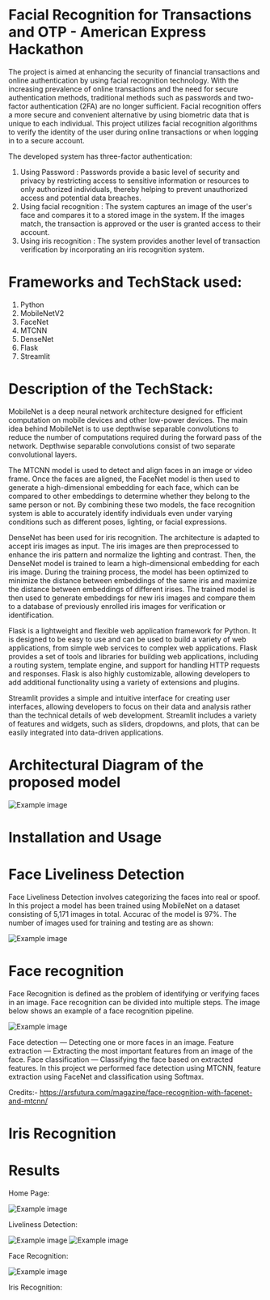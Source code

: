 # Facial Recognition for Transactions and OTP - American Express Hackathon
The project is aimed at enhancing the security of financial transactions and online authentication by using facial recognition technology.
With the increasing prevalence of online transactions and the need for secure authentication methods, traditional methods such as passwords and two-factor authentication (2FA) are no longer sufficient. Facial recognition offers a more secure and convenient alternative by using biometric data that is unique to each individual.
This project utilizes facial recognition algorithms to verify the identity of the user during online transactions or when logging in to a secure account. 

The developed system has three-factor authentication:
1) Using Password : Passwords provide a basic level of security and privacy by restricting access to sensitive information or resources to only authorized individuals, thereby helping to prevent unauthorized access and potential data breaches.
2) Using facial recognition : The system captures an image of the user's face and compares it to a stored image in the system. If the images match, the transaction is approved or the user is granted access to their account. 
3) Using iris recognition : The system provides another level of transaction verification by incorporating an iris recognition system.

# Frameworks and TechStack used:
1) Python 
2) MobileNetV2
3) FaceNet
4) MTCNN
5) DenseNet
6) Flask
7) Streamlit

# Description of the TechStack:

MobileNet is a deep neural network architecture designed for efficient computation on mobile devices and other low-power devices. The main idea behind MobileNet is to use depthwise separable convolutions to reduce the number of computations required during the forward pass of the network. Depthwise separable convolutions consist of two separate convolutional layers.

The MTCNN model is used to detect and align faces in an image or video frame. Once the faces are aligned, the FaceNet model is then used to generate a high-dimensional embedding for each face, which can be compared to other embeddings to determine whether they belong to the same person or not. By combining these two models, the face recognition system is able to accurately identify individuals even under varying conditions such as different poses, lighting, or facial expressions.

DenseNet has been used for iris recognition.  The architecture is adapted to accept iris images as input. The iris images are then preprocessed to enhance the iris pattern and normalize the lighting and contrast. Then, the DenseNet model is trained to learn a high-dimensional embedding for each iris image. During the training process, the model has been optimized to minimize the distance between embeddings of the same iris and maximize the distance between embeddings of different irises. The trained model is then used to generate embeddings for new iris images and compare them to a database of previously enrolled iris images for verification or identification. 

Flask is a lightweight and flexible web application framework for Python. It is designed to be easy to use and can be used to build a variety of web applications, from simple web services to complex web applications. Flask provides a set of tools and libraries for building web applications, including a routing system, template engine, and support for handling HTTP requests and responses. Flask is also highly customizable, allowing developers to add additional functionality using a variety of extensions and plugins. 

Streamlit provides a simple and intuitive interface for creating user interfaces, allowing developers to focus on their data and analysis rather than the technical details of web development. Streamlit includes a variety of features and widgets, such as sliders, dropdowns, and plots, that can be easily integrated into data-driven applications.

# Architectural Diagram of the proposed model

![Example image](result_images/architecture_diagram.png "This is an example image")

# Installation and Usage

# Face Liveliness Detection
Face Liveliness Detection involves categorizing the faces into real or spoof. In this project a model has been trained using MobileNet on a dataset consisting of 5,171 images in total. Accurac of the model is 97%. The number of images used for training and testing are as shown:

![Example image](result_images/train_and_test.png "This is an example image")


# Face recognition
Face Recognition is defined as the problem of identifying or verifying faces in an image.
Face recognition can be divided into multiple steps. The image below shows an example of a face recognition pipeline.

![Example image](result_images/face_recognition_pipeline.png "This is an example image")

Face detection — Detecting one or more faces in an image.
Feature extraction — Extracting the most important features from an image of the face.
Face classification — Classifying the face based on extracted features.
In this project we performed face detection using MTCNN, feature extraction using FaceNet and classification using Softmax.

Credits:- https://arsfutura.com/magazine/face-recognition-with-facenet-and-mtcnn/

# Iris Recognition


# Results
Home Page:

![Example image](result_images/home_page.jpeg "This is an example image")

Liveliness Detection:

![Example image](result_images/real_spoof_1.jpeg "This is an example image")
![Example image](result_images/real_spoof_2.jpeg "This is an example image")

Face Recognition:

![Example image](result_images/face_recognition.jpeg "This is an example image")

Iris Recognition:

